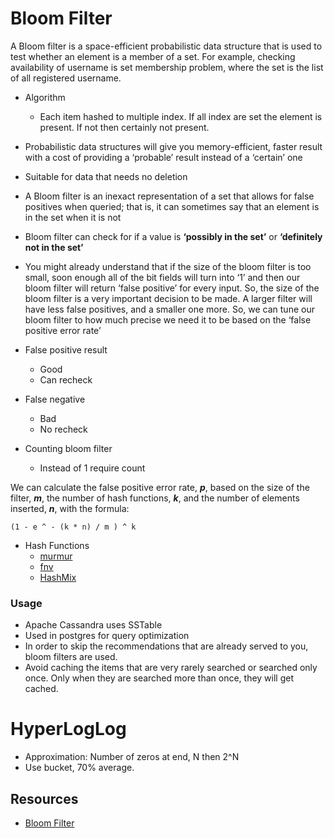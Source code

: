 # Bloom Filter
A Bloom filter is a space-efficient probabilistic data structure that is used to test whether an element is a member of a set. 
For example, checking availability of username is set membership problem, where the set is the list of all registered username.

- Algorithm
    - Each item hashed to multiple index. If all index are set the element is present. If not then certainly not present.

- Probabilistic data structures will give you memory-efficient, faster result with a cost of providing a ‘probable’ result instead of a ‘certain’ one
- Suitable for data that needs no deletion
- A Bloom filter is an inexact representation of a set that allows for false positives when queried; that is, it can sometimes say that an element is in the set when it is not
- Bloom filter can check for if a value is **‘possibly in the set’** or **‘definitely not in the set’**
- You might already understand that if the size of the bloom filter is too small, soon enough all of the bit fields will turn into ‘1’ and then our bloom filter will return ‘false positive’ for every input. So, the size of the bloom filter is a very important decision to be made. A larger filter will have less false positives, and a smaller one more. So, we can tune our bloom filter to how much precise we need it to be based on the ‘false positive error rate’

- False positive result
    - Good
    - Can recheck

- False negative
    - Bad 
    - No recheck

- Counting bloom filter
    - Instead of 1 require count

We can calculate the false positive error rate, **_p_**, based on the size of the filter, **_m_**, the number of hash functions, **_k_**, and the number of elements inserted, **_n_**, with the formula:

```
(1 - e ^ - (k * n) / m ) ^ k
```

- Hash Functions
    - [murmur](https://sites.google.com/site/murmurhash/)
    - [fnv](http://isthe.com/chongo/tech/comp/fnv/)
    - [HashMix](http://www.google.com/codesearch/url?ct=ext&url=http://www.concentric.net/~Ttwang/tech/inthash.htm&usg=AFQjCNEBOwEAd_jb5vYSckmG7OxrkeQhLA)

### Usage
- Apache Cassandra uses SSTable
- Used in postgres for query optimization
- In order to skip the recommendations that are already served to you, bloom filters are used.
- Avoid caching the items that are very rarely searched or searched only once. Only when they are searched more than once, they will get cached.

# HyperLogLog
- Approximation: Number of zeros at end, N then 2^N
- Use bucket, 70% average.

## Resources
- [Bloom Filter](https://hackernoon.com/probabilistic-data-structures-bloom-filter-5374112a7832)